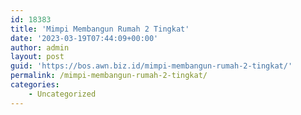 ```yaml
---
id: 18383
title: 'Mimpi Membangun Rumah 2 Tingkat'
date: '2023-03-19T07:44:09+00:00'
author: admin
layout: post
guid: 'https://bos.awn.biz.id/mimpi-membangun-rumah-2-tingkat/'
permalink: /mimpi-membangun-rumah-2-tingkat/
categories:
    - Uncategorized
---
```



